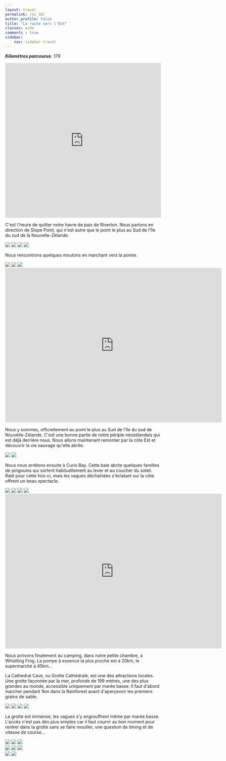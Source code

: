 ```yaml
---
layout: travel
permalink: /nz_18/
author_profile: false
title: "La route vers l'Est"
classes: wide
comments : true
sidebar:
    nav: sidebar-travel
---
```


<!-- jQuery 1.8 or later, 33 KB -->
<script src="https://ajax.googleapis.com/ajax/libs/jquery/1.11.1/jquery.min.js"></script>

<!-- Fotorama from CDNJS, 19 KB -->
<link  href="https://cdnjs.cloudflare.com/ajax/libs/fotorama/4.6.4/fotorama.css" rel="stylesheet">
<script src="https://cdnjs.cloudflare.com/ajax/libs/fotorama/4.6.4/fotorama.js"></script>

***Kilomètres parcourus***: *179*

<iframe src="https://www.google.com/maps/d/u/0/embed?mid=1Rsq3GSTUR3g4hC2-0M410svTRkQI3R3N" width="100%" height="500" frameBorder="0"></iframe>

<br>

C'est l'heure de quitter notre havre de paix de Riverton. Nous partons en direction de Slope Point, qui n'est autre que le point le plus au Sud de l'île du sud de la Nouvelle-Zélande.

<div class="fotorama">
  <img src="https://drive.google.com/uc?id=1JY6uOzpLaTHyqWbklQA0sVue3NiT2MlI">
  <img src="https://drive.google.com/uc?id=1S0ZbcVQCBvbHBmVL2XglIbfGzgaUEOL4">
  <img src="https://drive.google.com/uc?id=1N4ifiVZVZQKMbfG4XwGp8WEiGo7cQ_r2">
  <img src="https://drive.google.com/uc?id=13oato-mAXyiii9hk3boRV-_-IRNn3eqJ">
</div>

Nous rencontrons quelques moutons en marchant vers la pointe.

<div class="fotorama">
  <img src="https://drive.google.com/uc?id=1Xwvn5qXgjLNuhSNQfs7C2VOUB-6hWYE_">
  <img src="https://drive.google.com/uc?id=1Ul1SgKibst7Ej6fG-oHunkcW_5EnLtck">
  <img src="https://drive.google.com/uc?id=1tEIk6TM61sB2j0yDiOwVcD7Rk5uyUsde">
</div>

<iframe width="700" height="500" src="https://www.youtube.com/embed/QKmpUeSLchA" frameborder="0" allow="accelerometer; autoplay; encrypted-media; gyroscope; picture-in-picture" allowfullscreen></iframe>

<br>

Nous y sommes, officiellement au point le plus au Sud de l'île du sud de Nouvelle-Zélande. C'est une bonne partie de notre périple néozélandais qui est déjà derrière nous. Nous allons maintenant remonter par la côte Est et découvrir la vie sauvage qu'elle abrite.

<div class="fotorama">
  <img src="https://drive.google.com/uc?id=1Qe0g_VaeFH5QIubmFa2cDBSsXoTGggqY">
  <img src="https://drive.google.com/uc?id=1LrK34ryccZmX7xeMgOGfOQfwgHM1Au2V">
</div>

Nous nous arrêtons ensuite à Curio Bay. Cette baie abrite quelques familles de pingouins qui sortent habituellement au lever et au coucher du soleil. Raté pour cette fois-ci, mais les vagues déchaînées s'éclatant sur la côte offrent un beau spectacle. 

<div class="fotorama">
  <img src="https://drive.google.com/uc?id=1iIvL4BJPvUyYhnrWfbvI8bTBUGJ4qO94">
  <img src="https://drive.google.com/uc?id=1neza9F8viydCWHjmx5RpvuKDag00hQWz">
  <img src="https://drive.google.com/uc?id=1knvL92wwcA6VdBLjLqLrqucCpPVidnxI">
  <img src="https://drive.google.com/uc?id=1TYZnJe-N-PnmUll6dx0Hzdc9IWDOEKLA">
</div>

<iframe width="700" height="500" src="https://www.youtube.com/embed/eKGn0CcG5HA" frameborder="0" allow="accelerometer; autoplay; encrypted-media; gyroscope; picture-in-picture" allowfullscreen></iframe>

<br>

Nous arrivons finalement au camping, dans notre petite chambre, à Whistling Frog. La pompe à essence la plus proche est à 20km, le supermarché à 45km...

La Cathedral Cave, ou Grotte Cathédrale, est une des attractions locales. Une grotte façonnée par la mer, profonde de 199 mètres, une des plus grandes au monde, accessible uniquement par marée basse. Il faut d'abord marcher pendant 1km dans la Rainforest avant d'aperçevoir les premiers grains de sable.

<div class="fotorama">
  <img src="https://drive.google.com/uc?id=1JebyBhXTjBMItnWuHzB_8Tii6LdRMsr5">
  <img src="https://drive.google.com/uc?id=16BfOZApK7eBs42YYyOfXC8hfJdpF_lfq">
  <img src="https://drive.google.com/uc?id=1vm7eN3yOPfrE5Avz8EYeKD3_tY16PPqS">
  <img src="https://drive.google.com/uc?id=1gLDv4m2duLezcxGdKavRXiFIQcoQrnAA">
</div>

La grotte est immense, les vagues s'y engrouffrent même par marée basse. L'accès n'est pas des plus simples car il faut courrir au bon moment pour rentrer dans la grotte sans se faire mouiller, une question de timing et de vitesse de course...


<div class="fotorama">
  <img src="https://drive.google.com/uc?id=1ABioF1YyZLA7HSb3WaCLe0YKFDXL0moT">
  <img src="https://drive.google.com/uc?id=1RnWamOQEK8nCwtb-g-8UTRLy3_D3N6ev">
  <img src="https://drive.google.com/uc?id=1Ek_txuDuiCzUeDKiMgIW0ZjjWZ8MwiwX">
</div>

<div class="fotorama">
  <img src="https://drive.google.com/uc?id=1jfYS1LC2FEJANCdPKH8gEZroAn1lJtVz">
  <img src="https://drive.google.com/uc?id=1gMUVYacbZP5fN5kY1Am555f6efdeYoe0">
  <img src="https://drive.google.com/uc?id=1T9p4TWWVQAx67jDH_e6wY-P55_FKNfPR">
</div>

<div class="fotorama">
  <img src="https://drive.google.com/uc?id=1as9_7rvmAK_1gXlXGeJpMVwXVZWRBnv7">
  <img src="https://drive.google.com/uc?id=1rdWs8qHZC4Xktv5tmqHpZyrQeHKOB4yN">
</div>
